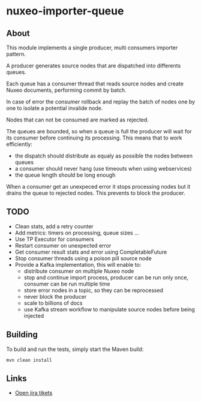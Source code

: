 nuxeo-importer-queue
======================

## About

This module implements a single producer, multi consumers importer pattern.

A producer generates source nodes that are dispatched into differents queues.

Each queue has a consumer thread that reads source nodes and create Nuxeo documents, performing commit by batch.

In case of error the consumer rollback and replay the batch of nodes one by one to isolate a potential invalide node.

Nodes that can not be consumed are marked as rejected. 

The queues are bounded, so when a queue is full the producer will wait for its consumer before continuing its processing.
This means that to work efficiently:
- the dispatch should distribute as equaly as possible the nodes between queues
- a consumer should never hang (use timeouts when using webservices)
- the queue length should be long enough

When a consumer get an unexpeced error it stops processing nodes but it drains the queue to rejected nodes. This prevents to
block the producer.

## TODO

- Clean stats, add a retry counter
- Add metrics: timers on processing, queue sizes ...
- Use TP Executor for consumers
- Restart consumer on unexpected error
- Get consumer result stats and error using CompletableFuture
- Stop consumer threads using a poison pill source node
- Provide a Kafka implementation, this will enable to:
    - distribute consumer on multiple Nuxeo node
    - stop and continue import process, producer can be run only once, consumer can be run multiple time
    - store error nodes in a topic, so they can be reprocessed
    - never block the producer
    - scale to billions of docs
    - use Kafka stream workflow to manipulate source nodes before being injected


## Building

To build and run the tests, simply start the Maven build:

    mvn clean install

## Links

- [Open jira tikets](https://jira.nuxeo.com/browse/NXP-19902?jql=project%20%3D%20NXP%20AND%20component%20%3D%20Importer%20AND%20status%20!%3D%20Resolved%20ORDER%20BY%20updated%20DESC%2C%20priority%20DESC)
